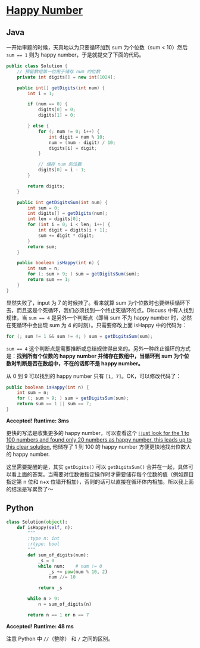 # [Happy Number](https://leetcode.com/problems/happy-number/)

## Java

一开始审题的时候，天真地以为只要循环加到 sum 为个位数（sum < 10）然后 `sum == 1` 则为 happy number，于是就提交了下面的代码。

```java
public class Solution {
    // 预留数组第一位用于储存 num 的位数
    private int digits[] = new int[1024];

    public int[] getDigits(int num) {
        int i = 1;

        if (num == 0) {
            digits[0] = 0;
            digits[1] = 0;

        } else {
            for (; num != 0; i++) {
                int digit = num % 10;
                num = (num - digit) / 10;
                digits[i] = digit;
            }

            // 储存 num 的位数
            digits[0] = i - 1;
        }

        return digits;
    }

    public int getDigitsSum(int num) {
        int sum = 0;
        int digits[] = getDigits(num);
        int len = digits[0];
        for (int i = 0; i < len; i++) {
            int digit = digits[i + 1];
            sum += digit * digit;
        }
        return sum;
    }

    public boolean isHappy(int n) {
        int sum = n;
        for (; sum > 9; ) sum = getDigitsSum(sum);
        return sum == 1;
    }
}
```

显然失败了，input 为 7 的时候挂了。看来就算 sum 为个位数时也要继续循环下去，而且这是个死循环，我们必须找到一个终止死循环的点。Discuss 中有人找到规律，当 `sum == 4` 是另外一个判断点（即当 sum 不为 happy number 时，必然在死循环中会出现 sum 为 4 的时刻）。只需要修改上面 isHappy 中的代码为：

```java
for (; sum != 1 && sum != 4; ) sum = getDigitsSum(sum);
```

`sum == 4` 这个判断点是需要推断或总结规律得出来的。另外一种终止循环的方式是：**找到所有个位数的 happy number 并储存在数组中，当循环到 sum 为个位数时判断是否在数组中，不在的话即不是 happy number。**

从 0 到 9 可以找到的 happy number 只有 `[1, 7]`。OK，可以修改代码了：

```java
public boolean isHappy(int n) {
    int sum = n;
    for (; sum > 9; ) sum = getDigitsSum(sum);
    return sum == 1 || sum == 7;
}
```

**Accepted! Runtime: 3ms**

更快的写法是收集更多的 happy number，可以查看这个 [i just look for the 1 to 100 numbers and found only 20 numbers as happy number. this leads up to this clear solution.](https://leetcode.com/discuss/109083/numbers-found-numbers-happy-number-this-leads-clear-solution) 他储存了 1 到 100 的 happy number 方便更快地找出位数大的 happy number.

这里需要提醒的是，其实 `getDigits()` 可以 `getDigitsSum()` 合并在一起，具体可以看上面的答案。当需要对位数做指定操作时才需要储存每个位数的值（例如题目指定第 n 位和 n+x 位错开相加），否则的话可以直接在循环体内相加。所以我上面的结法是写累赘了～

## Python

```python
class Solution(object):
    def isHappy(self, n):
        """
        :type n: int
        :rtype: bool
        """
        def sum_of_digits(num):
            _s = 0
            while num:    # num != 0
                _s += pow(num % 10, 2)
                num //= 10

            return _s

        while n > 9:
            n = sum_of_digits(n)

        return n == 1 or n == 7
```

**Accepted! Runtime: 48 ms**

注意 Python 中 `//`（整除） 和 `/` 之间的区别。